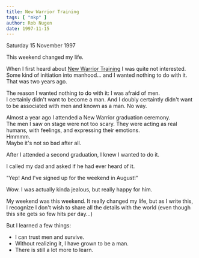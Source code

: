 ```yaml
---
title: New Warrior Training
tags: [ "mkp" ]
author: Rob Nugen
date: 1997-11-15
---
```


<p class=date>Saturday 15 November 1997</p>

<p>
This weekend changed my life.
<p>
When I first heard about <a href=http://www.mkp.org>New Warrior Training</a> I was quite not interested.  Some kind of initiation into manhood... and I wanted nothing to do with it.  That was two years ago.
<p>
The reason I wanted nothing to do with it:  I was afraid of men.<br>
I certainly didn't want to become a man.  And I doubly certaintly didn't want to be associated with men and known as a man.  No way.
<p>
Almost a year ago I attended a New Warrior graduation ceremony.
<br>
The men I saw on stage were not too scary.  They were acting as real humans, with feelings, and expressing their emotions.<br>
Hmmmm.<br>
Maybe it's not so bad after all.
<p>
After I attended a second graduation, I knew I wanted to do it.
<p>
I called my dad and asked if he had ever heard of it.
<p>
"Yep!  And I've signed up for the weekend in August!"
<p>
Wow.  I was actually kinda jealous, but really happy for him.
<p>
My weekend was this weekend. It really changed my life, but as I write this, I recognize I don't wish to share all the details with the world (even though this site gets so few hits per day...)<p>
But I learned a few things:<p>
<ul>
<li>I can trust men and survive.</li>
<li>Without realizing it, I have grown to be a man.</li>
<li>There is still a lot more to learn.</li>
</ul>
<p>

